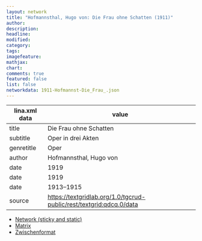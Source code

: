 ```yaml
---
layout: network
title: "Hofmannsthal, Hugo von: Die Frau ohne Schatten (1911)"
author:
description:
headline:
modified:
category:
tags:
imagefeature: 
mathjax: 
chart: 
comments: true
featured: false
list: false
networkdata: 1911-Hofmannst-Die_Frau_.json
---
```

lina.xml data  | value
------------- | -------------
title|Die Frau ohne Schatten
subtitle|Oper in drei Akten
genretitle|Oper
author|Hofmannsthal, Hugo von
date|1919
date|1919
date|1913–1915
source|https://textgridlab.org/1.0/tgcrud-public/rest/textgrid:qdcq.0/data


* [Network (sticky and static)](/network12)
* [Matrix](/matrix12)
* [Zwischenformat](/lina12 )

